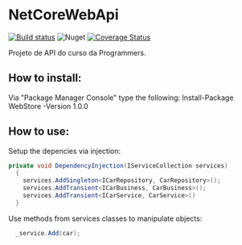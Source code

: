 # NetCoreWebApi
[![Build status](https://ci.appveyor.com/api/projects/status/g3yrhq2st5v8fx8t/branch/master?svg=true)](https://ci.appveyor.com/project/nallonp/netcorerest-api/branch/master)
![Nuget](https://img.shields.io/nuget/dt/WebStore.svg)
[![Coverage Status](https://coveralls.io/repos/github/nallonp/NetCoreREST-API/badge.svg?branch=master)](https://coveralls.io/github/nallonp/NetCoreREST-API?branch=master)

Projeto de API do curso da Programmers.

## How to install:

Via "Package Manager Console" type the following:
Install-Package WebStore -Version 1.0.0

## How to use:

Setup the depencies via injection:
```cs
private void DependencyInjection(IServiceCollection services)
  {
    services.AddSingleton<ICarRepository, CarRepository>();
    services.AddTransient<ICarBusiness, CarBusiness>();
    services.AddTransient<ICarService, CarService>()
  }
```
Use methods from services classes to manipulate objects:
```cs
  _service.Add(car);
```
